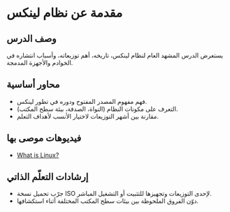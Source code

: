# مقدمة عن نظام لينكس

## وصف الدرس
يستعرض الدرس المشهد العام لنظام لينكس، تاريخه، أهم توزيعاته، وأسباب انتشاره في الخوادم والأجهزة المدمجة.

## محاور أساسية
- فهم مفهوم المصدر المفتوح ودوره في تطور لينكس.
- التعرف على مكونات النظام (النواة، الصدفة، بيئة سطح المكتب).
- مقارنة بين أشهر التوزيعات لاختيار الأنسب لأهداف التعلم.

## فيديوهات موصى بها
- [What is Linux?](https://www.youtube.com/watch?v=ROjZy1WbCIA)

## إرشادات التعلّم الذاتي
- جرّب تحميل نسخة ISO لإحدى التوزيعات وتجهيزها للتثبيت أو التشغيل المباشر.
- دوّن الفروق الملحوظة بين بيئات سطح المكتب المختلفة أثناء استكشافها.
